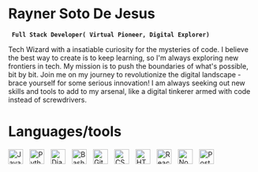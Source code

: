 # Rayner Soto De Jesus 
**` Full Stack Developer( Virtual Pioneer, Digital Explorer)`**


Tech Wizard with a insatiable curiosity for the mysteries of code. I believe the best way to create is to keep learning, so I'm always exploring new frontiers in tech. My mission is to push the boundaries of what's possible, bit by bit. Join me on my journey to revolutionize the digital landscape - brace yourself for some serious innovation! I am always seeking out new skills and tools to add to my arsenal, like a digital tinkerer armed with code instead of screwdrivers.



Languages/tools
=========
<img align="left" alt="JavaScript" width="30px" style="padding-right:10px;" src="https://cdn.jsdelivr.net/gh/devicons/devicon/icons/javascript/javascript-plain.svg" />
<img align="left" alt="Python" width="30px" style="padding-right:10px;" src="https://cdn.jsdelivr.net/gh/devicons/devicon/icons/python/python-plain.svg" />
<img align="left" alt="Django" width="30px" height="30px" style="padding-right:10px;" src="https://static.djangoproject.com/img/logos/django-logo-positive.svg" />
<img align="left" alt="Bash" width="30px" style="padding-right:10px;" src="https://cdn.jsdelivr.net/gh/devicons/devicon/icons/bash/bash-original.svg" />
<img align="left" alt="Git" width="30px" style="padding-right:10px;" src="https://cdn.jsdelivr.net/gh/devicons/devicon/icons/git/git-original.svg" />
<img align="left" alt="CSS" width="30px" style="padding-right:10px;" src="https://cdn.jsdelivr.net/gh/devicons/devicon/icons/css3/css3-plain.svg" />
<img align="left" alt="HTML" width="30px" style="padding-right:10px;" src="https://cdn.jsdelivr.net/gh/devicons/devicon/icons/html5/html5-plain.svg" />
<img align="left" alt="React" width="30px" style="padding-right:10px;" src="https://cdn.jsdelivr.net/gh/devicons/devicon/icons/react/react-original.svg" />
<img align="left" alt="NodeJS" width="30px" style="padding-right:10px;" src="https://cdn.jsdelivr.net/gh/devicons/devicon/icons/nodejs/nodejs-original.svg" />
<img align="left" alt="Postgresql" width="30px" style="padding-right:10px;" src="https://www.vectorlogo.zone/logos/postgresql/postgresql-icon.svg" />


